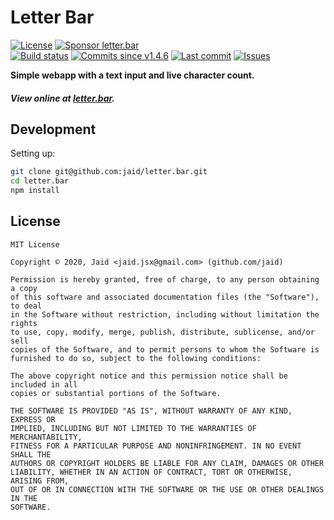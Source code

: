 # Letter Bar


<a href="https://raw.githubusercontent.com/jaid/letter.bar/master/license.txt"><img src="https://img.shields.io/github/license/jaid/letter.bar?style=flat-square" alt="License"/></a> <a href="https://github.com/sponsors/jaid"><img src="https://img.shields.io/badge/<3-Sponsor-FF45F1?style=flat-square" alt="Sponsor letter.bar"/></a>  
<a href="https://actions-badge.atrox.dev/jaid/letter.bar/goto"><img src="https://img.shields.io/endpoint.svg?style=flat-square&url=https%3A%2F%2Factions-badge.atrox.dev%2Fjaid%2Fletter.bar%2Fbadge" alt="Build status"/></a> <a href="https://github.com/jaid/letter.bar/commits"><img src="https://img.shields.io/github/commits-since/jaid/letter.bar/v1.4.6?style=flat-square&logo=github" alt="Commits since v1.4.6"/></a> <a href="https://github.com/jaid/letter.bar/commits"><img src="https://img.shields.io/github/last-commit/jaid/letter.bar?style=flat-square&logo=github" alt="Last commit"/></a> <a href="https://github.com/jaid/letter.bar/issues"><img src="https://img.shields.io/github/issues/jaid/letter.bar?style=flat-square&logo=github" alt="Issues"/></a>  

**Simple webapp with a text input and live character count.**




##### View online at [letter.bar](https://letter.bar).


















## Development



Setting up:
```bash
git clone git@github.com:jaid/letter.bar.git
cd letter.bar
npm install
```


## License
```text
MIT License

Copyright © 2020, Jaid <jaid.jsx@gmail.com> (github.com/jaid)

Permission is hereby granted, free of charge, to any person obtaining a copy
of this software and associated documentation files (the "Software"), to deal
in the Software without restriction, including without limitation the rights
to use, copy, modify, merge, publish, distribute, sublicense, and/or sell
copies of the Software, and to permit persons to whom the Software is
furnished to do so, subject to the following conditions:

The above copyright notice and this permission notice shall be included in all
copies or substantial portions of the Software.

THE SOFTWARE IS PROVIDED "AS IS", WITHOUT WARRANTY OF ANY KIND, EXPRESS OR
IMPLIED, INCLUDING BUT NOT LIMITED TO THE WARRANTIES OF MERCHANTABILITY,
FITNESS FOR A PARTICULAR PURPOSE AND NONINFRINGEMENT. IN NO EVENT SHALL THE
AUTHORS OR COPYRIGHT HOLDERS BE LIABLE FOR ANY CLAIM, DAMAGES OR OTHER
LIABILITY, WHETHER IN AN ACTION OF CONTRACT, TORT OR OTHERWISE, ARISING FROM,
OUT OF OR IN CONNECTION WITH THE SOFTWARE OR THE USE OR OTHER DEALINGS IN THE
SOFTWARE.
```
